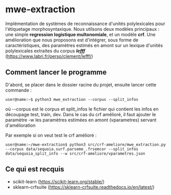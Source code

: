 # mwe-extraction
Implémentation de systèmes de reconnaissance d'unités polylexicales pour l'étiquetage morphosyntaxique. Nous utilsons deux modèles principaux : une simple **regression logistique multonomiale**, et un modèle **crf**. Une amélioration que nous proposons est d'intégrer, sous forme de caractéristiques, des paramètres estimés en amont sur un lexique d'unités polylexicales extraites du corpus **_lefff_** (https://www.labri.fr/perso/clement/lefff/)

## Comment lancer le programme

D'abord, se placer dans le dossier racine du projet, ensuite lancer cette commande :

```console
user@name:~$ python3 mwe_extraction --corpus --split_infos
```

où --corpus est le corpus et split_infos le fichier qui contient les infos en découpage test, train, dev. Dans le cas du crf amélioré, il faut ajouter le paramètre -w les paramètres estimées en amont (vparametres) servant d'amélioration

Par exemple si on veut test le crf amélioré :

```console
user@name:~/mwe-extraction$ python3 src/crf-ameliore/mwe_extraction.py --corpus data/sequoia.surf.parseme_.frsemcor --split_infos data/sequoia_split_info --w src/crf-ameliore/vparametres.json 
```

## Ce qui est recquis
* scikit-learn (https://scikit-learn.org/stable/)
* sklearn-crfsuite (https://sklearn-crfsuite.readthedocs.io/en/latest/)
